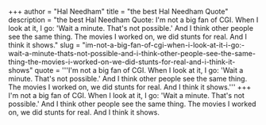 +++
author = "Hal Needham"
title = "the best Hal Needham Quote"
description = "the best Hal Needham Quote: I'm not a big fan of CGI. When I look at it, I go: 'Wait a minute. That's not possible.' And I think other people see the same thing. The movies I worked on, we did stunts for real. And I think it shows."
slug = "im-not-a-big-fan-of-cgi-when-i-look-at-it-i-go:-wait-a-minute-thats-not-possible-and-i-think-other-people-see-the-same-thing-the-movies-i-worked-on-we-did-stunts-for-real-and-i-think-it-shows"
quote = '''I'm not a big fan of CGI. When I look at it, I go: 'Wait a minute. That's not possible.' And I think other people see the same thing. The movies I worked on, we did stunts for real. And I think it shows.'''
+++
I'm not a big fan of CGI. When I look at it, I go: 'Wait a minute. That's not possible.' And I think other people see the same thing. The movies I worked on, we did stunts for real. And I think it shows.
